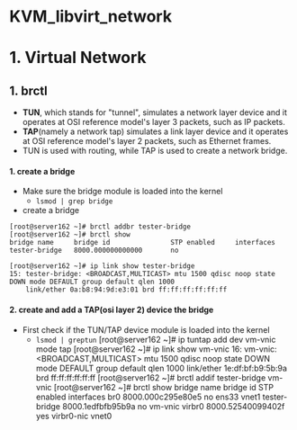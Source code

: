 # KVM_libvirt_network
# 1. Virtual Network
## 1. brctl 
- **TUN**, which stands for "tunnel", simulates a network layer device and it operates at OSI reference model's layer 3 packets, such as IP packets. 
- **TAP**(namely a network tap) simulates a link layer device and it operates at OSI reference model's layer 2 packets, such as Ethernet frames. 
- TUN is used with routing, while TAP is used to create a network bridge.
#### 1. create a bridge
- Make sure the bridge module is loaded into the kernel
  - ```lsmod | grep bridge```
- create a bridge
```
[root@server162 ~]# brctl addbr tester-bridge
[root@server162 ~]# brctl show
bridge name     bridge id               STP enabled     interfaces
tester-bridge   8000.000000000000       no

[root@server162 ~]# ip link show tester-bridge 
15: tester-bridge: <BROADCAST,MULTICAST> mtu 1500 qdisc noop state DOWN mode DEFAULT group default qlen 1000
    link/ether 0a:b8:94:9d:e3:01 brd ff:ff:ff:ff:ff:ff
```
#### 2.  create and add a TAP(osi layer 2) device the bridge
- First check if the TUN/TAP device module is loaded into the kernel
  - ```lsmod | greptun```
[root@server162 ~]# ip tuntap add dev vm-vnic mode tap
[root@server162 ~]# ip link show vm-vnic 
16: vm-vnic: <BROADCAST,MULTICAST> mtu 1500 qdisc noop state DOWN mode DEFAULT group default qlen 1000
    link/ether 1e:df:bf:b9:5b:9a brd ff:ff:ff:ff:ff:ff
[root@server162 ~]# brctl addif tester-bridge vm-vnic
[root@server162 ~]# brctl show
bridge name     bridge id               STP enabled     interfaces
br0             8000.000c295e80e5       no              ens33
                                                        vnet1
tester-bridge           8000.1edfbfb95b9a       no              vm-vnic
virbr0          8000.52540099402f       yes             virbr0-nic
                                                        vnet0
```
